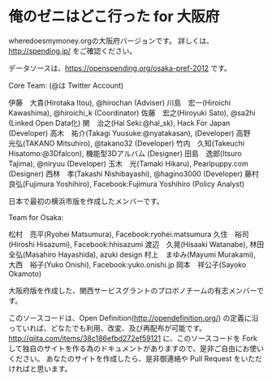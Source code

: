 # 俺のゼニはどこ行った for 大阪府

wheredoesmymoney.orgの大阪府バージョンです。
詳しくは、http://spending.jp/ をご確認ください。

データソースは、https://openspending.org/osaka-pref-2012 です。

Core Team: (@は Twitter Account)

伊藤　大貴(Hirotaka Itou), @hirochan (Adviser)
川島　宏一(Hiroichi Kawashima), @hiroichi_k (Coordinator)
佐藤　宏之(Hiroyuki Sato), @sa2hi (Linked Open Data化)
関　治之(Hal Seki:@hal_sk), Hack For Japan (Developer)
高木　祐介(Takagi Yuusuke:@nyatakasan), (Developer)
高野　光弘(TAKANO Mitsuhiro), @takano32 (Developer)
竹内　久知(Takeuchi Hisatomo:@3Dfalcon), 機能型3Dアルバム (Designer)
田島　逸郎(Itsuro Tajima), @niryuu (Developer)
玉木　光(Tamaki Hikaru), Pearlpuppy.com (Designer)
西林　孝(Takashi Nishibayashi), @hagino3000 (Developer)
藤村　良弘(Fujimura Yoshihiro), Facebook:Fujimura Yoshihiro (Policy Analyst)

日本で最初の横浜市版を作成したメンバーです。

Team for Osaka:

松村　亮平(Ryohei Matsumura), Facebook:ryohei.matsumura
久住　裕司(Hiroshi Hisazumi), Facebook:hhisazumi
渡辺　久晃(Hisaaki Watanabe),
林田　全弘(Masahiro Hayashida), azuki design
村上　まゆみ(Mayumi Murakami),
大西　裕子(Yuko Onishi), Facebook:yuko.onishi.jp
岡本　祥公子(Sayoko Okamoto)

大阪府版を作成した、関西サービスグラントのプロボノチームの有志メンバーです。

このソースコードは、Open Definition(http://opendefinition.org/) の定義に沿っていれば、どなたでも利用、改変、及び再配布が可能です。
http://qiita.com/items/38c186efbd272ef59121
に、このソースコードを Fork して独自のサイトを作る為のドキュメントがありますので、是非ご自由にお使いください。
あなたのサイトを作成したら、是非御連絡や Pull Request をいただければと思います。
